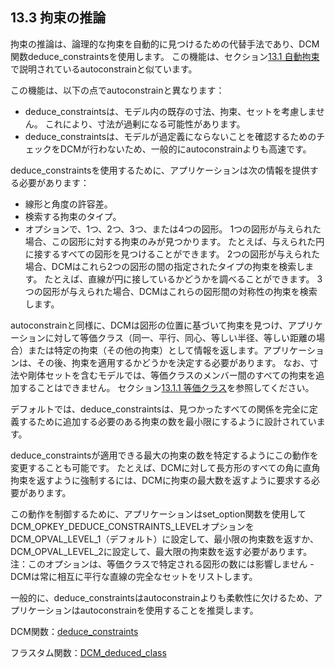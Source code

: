 ## 13.3 拘束の推論

拘束の推論は、論理的な拘束を自動的に見つけるための代替手法であり、DCM関数deduce\_constraintsを使用します。
この機能は、セクション[13.1 自動拘束](13.1._13.1._Autoconstraining.md)で説明されているautoconstrainと似ています。

この機能は、以下の点でautoconstrainと異なります：

- deduce\_constraintsは、モデル内の既存の寸法、拘束、セットを考慮しません。
これにより、寸法が過剰になる可能性があります。
- deduce\_constraintsは、モデルが過定義にならないことを確認するためのチェックをDCMが行わないため、一般的にautoconstrainよりも高速です。

deduce\_constraintsを使用するために、アプリケーションは次の情報を提供する必要があります：

- 線形と角度の許容差。
- 検索する拘束のタイプ。
- オプションで、1つ、2つ、3つ、または4つの図形。
1つの図形が与えられた場合、この図形に対する拘束のみが見つかります。
たとえば、与えられた円に接するすべての図形を見つけることができます。
2つの図形が与えられた場合、DCMはこれら2つの図形の間の指定されたタイプの拘束を検索します。
たとえば、直線が円に接しているかどうかを調べることができます。
3つの図形が与えられた場合、DCMはこれらの図形間の対称性の拘束を検索します。

autoconstrainと同様に、DCMは図形の位置に基づいて拘束を見つけ、アプリケーションに対して等価クラス（同一、平行、同心、等しい半径、等しい距離の場合）または特定の拘束（その他の拘束）として情報を返します。アプリケーションは、その後、拘束を適用するかどうかを決定する必要があります。
なお、寸法や剛体セットを含むモデルでは、等価クラスのメンバー間のすべての拘束を追加することはできません。
セクション[13.1.1 等価クラス](13.1._13.1._Autoconstraining.md)を参照してください。

デフォルトでは、deduce\_constraintsは、見つかったすべての関係を完全に定義するために追加する必要のある拘束の数を最小限にするように設計されています。

deduce\_constraintsが適用できる最大の拘束の数を特定するようにこの動作を変更することも可能です。
たとえば、DCMに対して長方形のすべての角に直角拘束を返すように強制するには、DCMに拘束の最大数を返すように要求する必要があります。

この動作を制御するために、アプリケーションはset\_option関数を使用してDCM\_OPKEY\_DEDUCE\_CONSTRAINTS\_LEVELオプションをDCM\_OPVAL\_LEVEL\_1（デフォルト）に設定して、最小限の拘束数を返すか、DCM\_OPVAL\_LEVEL\_2に設定して、最大限の拘束数を返す必要があります。
注：このオプションは、等価クラスで特定される図形の数には影響しません - DCMは常に相互に平行な直線の完全なセットをリストします。

一般的に、deduce\_constraintsはautoconstrainよりも柔軟性に欠けるため、アプリケーションはautoconstrainを使用することを推奨します。

DCM関数：[deduce\_constraints](16.11._Autodimensioning_and_autoconstraining.md)

フラスタム関数：[DCM\_deduced\_class](17.10._Functions_for_constraint_deduction_and_autodimensioning.md)
